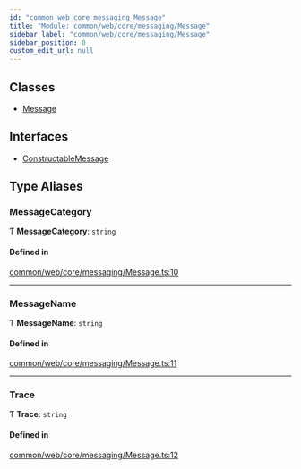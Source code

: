 ```yaml
---
id: "common_web_core_messaging_Message"
title: "Module: common/web/core/messaging/Message"
sidebar_label: "common/web/core/messaging/Message"
sidebar_position: 0
custom_edit_url: null
---
```


## Classes

- [Message](../classes/common_web_core_messaging_Message.Message.md)

## Interfaces

- [ConstructableMessage](../interfaces/common_web_core_messaging_Message.ConstructableMessage.md)

## Type Aliases

### MessageCategory

Ƭ **MessageCategory**: `string`

#### Defined in

[common/web/core/messaging/Message.ts:10](https://github.com/Soroush9978/rds-ng/blob/165bdc6/src/common/web/core/messaging/Message.ts#L10)

___

### MessageName

Ƭ **MessageName**: `string`

#### Defined in

[common/web/core/messaging/Message.ts:11](https://github.com/Soroush9978/rds-ng/blob/165bdc6/src/common/web/core/messaging/Message.ts#L11)

___

### Trace

Ƭ **Trace**: `string`

#### Defined in

[common/web/core/messaging/Message.ts:12](https://github.com/Soroush9978/rds-ng/blob/165bdc6/src/common/web/core/messaging/Message.ts#L12)
